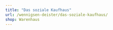 ```yaml
---
title: "Das soziale Kaufhaus"
url: /wennigsen-deister/das-soziale-kaufhaus/
shop: Warenhaus
---
```

